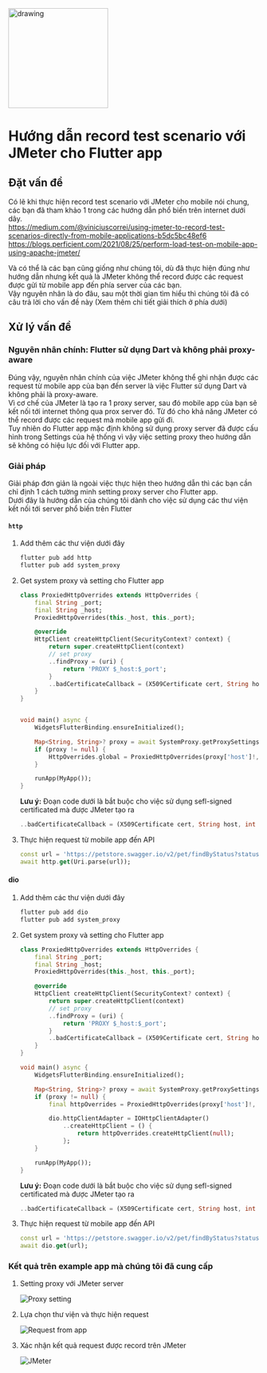 <img src="https://tks.asia/wp-content/uploads/2022/01/logo-1024x337.png" alt="drawing" width="200"/>

# Hướng dẫn record test scenario với JMeter cho Flutter app

## Đặt vấn đề

Có lẽ khi thực hiện record test scenario với JMeter cho mobile nói chung, các bạn đã tham khảo 1 trong các hướng dẫn phổ biến trên internet dưới dây.  
<https://medium.com/@viniciuscorrei/using-jmeter-to-record-test-scenarios-directly-from-mobile-applications-b5dc5bc48ef6>  
<https://blogs.perficient.com/2021/08/25/perform-load-test-on-mobile-app-using-apache-jmeter/>

Và có thể là các bạn cũng giống như chúng tôi, dù đã thực hiện đúng như hướng dẫn nhưng kết quả là JMeter không thể record được các request được gửi từ mobile app đến phía server của các bạn.  
Vậy nguyên nhân là do đâu, sau một thời gian tìm hiểu thì chúng tôi đã có câu trả lời cho vấn đề này (Xem thêm chi tiết giải thích ở phía dưới)

## Xử lý vấn đề

### Nguyên nhân chính: Flutter sử dụng Dart và không phải proxy-aware

Đúng vậy, nguyên nhân chính của việc JMeter không thể ghi nhận được các request từ mobile app của bạn đến server là việc Flutter sử dụng Dart và không phải là proxy-aware.  
Vì cơ chế của JMeter là tạo ra 1 proxy server, sau đó mobile app của bạn sẽ kết nối tới internet thông qua prox server đó.
Từ đó cho khả năng JMeter có thể record được các request mà mobile app gửi đi.  
Tuy nhiên do Flutter app mặc định không sử dụng proxy server đã được cấu hình trong Settings của hệ thống vì vậy việc setting proxy theo hướng dẫn sẽ không có hiệu lực đối với Flutter app.

### Giải pháp

Giải pháp đơn giản là ngoài việc thực hiện theo hướng dẫn thì các bạn cần chỉ định 1 cách tường minh setting proxy server cho Flutter app.  
Dưới đây là hướng dẫn của chúng tôi dành cho việc sử dụng các thư viện kết nối tới server phổ biến trên Flutter

#### `http`

1. Add thêm các thư viện dưới đây

    ```bash
    flutter pub add http
    flutter pub add system_proxy
    ```

1. Get system proxy và setting cho Flutter app

    ```dart
    class ProxiedHttpOverrides extends HttpOverrides {
        final String _port;
        final String _host;
        ProxiedHttpOverrides(this._host, this._port);

        @override
        HttpClient createHttpClient(SecurityContext? context) {
            return super.createHttpClient(context)
            // set proxy
            ..findProxy = (uri) {
                return 'PROXY $_host:$_port';
            }
            ..badCertificateCallback = (X509Certificate cert, String host, int port) => true;
        }
    }


    void main() async {
        WidgetsFlutterBinding.ensureInitialized();

        Map<String, String>? proxy = await SystemProxy.getProxySettings();
        if (proxy != null) {
            HttpOverrides.global = ProxiedHttpOverrides(proxy['host']!, proxy['port']!);
        }

        runApp(MyApp());
    }
    ```

    **Lưu ý:** Đoạn code dưới là bắt buộc cho việc sử dụng sefl-signed certificated mà được JMeter tạo ra

    ```dart
    ..badCertificateCallback = (X509Certificate cert, String host, int port) => true;
    ```

1. Thực hiện request từ mobile app đến API

    ```dart
    const url = 'https://petstore.swagger.io/v2/pet/findByStatus?status=available';
    await http.get(Uri.parse(url));
    ```

#### dio

1. Add thêm các thư viện dưới đây

    ```bash
    flutter pub add dio
    flutter pub add system_proxy
    ```

1. Get system proxy và setting cho Flutter app

    ```dart
    class ProxiedHttpOverrides extends HttpOverrides {
        final String _port;
        final String _host;
        ProxiedHttpOverrides(this._host, this._port);

        @override
        HttpClient createHttpClient(SecurityContext? context) {
            return super.createHttpClient(context)
            // set proxy
            ..findProxy = (uri) {
                return 'PROXY $_host:$_port';
            }
            ..badCertificateCallback = (X509Certificate cert, String host, int port) => true;
        }
    }

    void main() async {
        WidgetsFlutterBinding.ensureInitialized();

        Map<String, String>? proxy = await SystemProxy.getProxySettings();
        if (proxy != null) {
            final httpOverrides = ProxiedHttpOverrides(proxy['host']!, proxy['port']!);

            dio.httpClientAdapter = IOHttpClientAdapter()
                ..createHttpClient = () {
                    return httpOverrides.createHttpClient(null);
                };
        }

        runApp(MyApp());
    }
    ```

    **Lưu ý:** Đoạn code dưới là bắt buộc cho việc sử dụng sefl-signed certificated mà được JMeter tạo ra

    ```dart
    ..badCertificateCallback = (X509Certificate cert, String host, int port) => true;
    ```

1. Thực hiện request từ mobile app đến API

    ```dart
    const url = 'https://petstore.swagger.io/v2/pet/findByStatus?status=available';
    await dio.get(url);
    ```

### Kết quả trên example app mà chúng tôi đã cung cấp

1. Setting proxy với JMeter server

    ![Proxy setting](images/proxy_setting.png)

1. Lựa chọn thư viện và thực hiện request

    ![Request from app](images/request_from_app.png)

1. Xác nhận kết quả request được record trên JMeter

    ![JMeter](images/jmeter.png)

